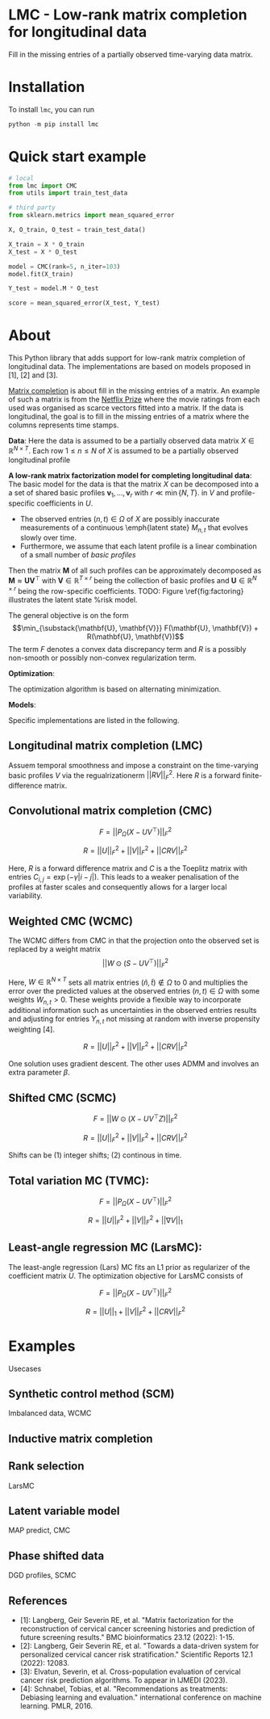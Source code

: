 # LMC - Low-rank matrix completion for longitudinal data

Fill in the missing entries of a partially observed time-varying data matrix. 

# Installation

To install `lmc`, you can run

```python
python -m pip install lmc
```

# Quick start example 

```python
# local
from lmc import CMC
from utils import train_test_data

# third party
from sklearn.metrics import mean_squared_error

X, O_train, O_test = train_test_data()

X_train = X * O_train
X_test = X * O_test

model = CMC(rank=5, n_iter=103)
model.fit(X_train)

Y_test = model.M * O_test

score = mean_squared_error(X_test, Y_test)
```

# About

This Python library that adds support for low-rank matrix completion of longitudinal data. The implementations are based on models proposed in [1], [2] and [3]. 

[Matrix completion](https://en.wikipedia.org/wiki/Matrix_completion) is about fill in the missing entries of a matrix. An example of such a matrix is from the [Netflix Prize](https://en.wikipedia.org/wiki/Netflix_Prize) where the movie ratings from each used was organised as scarce vectors fitted into a matrix. If the data is longitudinal, the goal is to fill in the missing entries of a matrix where the columns represents time stamps.

**Data**: Here the data is assumed to be a partially observed data matrix $X \in \mathbb{R}^{N \times T}$. Each row $1 \leq n \leq N$ of $X$ is assumed to be a partially observed longitudinal profile

**A low-rank matrix factorization model for completing longitudinal data**: The basic model for the data is that the matrix $X$ can be decomposed into a a set of shared basic profiles $\mathbf{v}_1, \dots, \mathbf{v}_r$ with
$r \ll \min \{N,T\}$. in $V$ and profile-specific coefficients in $U$.

* The observed entries $(n, t) \in \Omega$ of $X$ are possibly inaccurate measurements of a continuous \emph{latent state} $M_{n,t}$ that evolves slowly over time.
* Furthermore, we assume that each latent profile is a linear combination of a small number of *basic profiles* 

Then the matrix $\textbf{M}$ of all such profiles can be approximately decomposed as $\textbf{M} \approx \mathbf{U}\mathbf{V}^\top$ with $\mathbf{V} \in \mathbb{R}^{T \times r}$ being the collection of basic profiles
and $\mathbf{U} \in \mathbb{R}^{N\times r}$ being the row-specific coefficients. TODO: Figure \ref{fig:factoring} illustrates the latent state %risk 
model. 

The general objective is on the form
$$\min_{\substack{\mathbf{U}, \mathbf{V}}} F(\mathbf{U}, \mathbf{V}) + R(\mathbf{U}, \mathbf{V})$$
The term $F$ denotes a convex data discrepancy term and $R$ is a possibly non-smooth or possibly non-convex regularization term. 

**Optimization**:

The optimization algorithm is based on alternating minimization.

**Models**:

Specific implementations are listed in the following.

## Longitudinal matrix completion (LMC) 

Assuem temporal smoothness and impose a constraint on the time-varying basic profiles $V$ via the regualrizationerm $|| RV ||_F^2$. Here $R$ is a forward finite-difference matrix. 

## Convolutional matrix completion (CMC) 

$$F = ||P_\Omega (X - UV^\top)||_F^2$$

$$R = || U ||_F^2 + || V ||_F^2 + || CRV ||_F^2$$

Here, $R$ is a forward difference matrix and $C$ is a the Toeplitz matrix with entries
$C_{i, j} = \exp(- \gamma \lvert i-j\rvert)$. This leads to a weaker penalisation of the profiles at faster scales and consequently allows for a larger local variability.

## Weighted CMC (WCMC)

The WCMC differs from CMC in that the projection onto the observed set is replaced by a weight matrix
$$||W \odot (S - UV^\top)||_F^2$$

Here, $W \in \mathbb{R}^{N \times T}$ sets all matrix entries $(\tilde{n}, \tilde{t}) \notin \Omega$ to $0$ and multiplies the error over the predicted values at the observed entries $(n, t) \in \Omega$ with some weights $W_{n, t} > 0$. These weights provide a flexible way to incorporate additional information such as uncertainties in the observed entries results and adjusting for entries $Y_{n, t}$ not missing at random with inverse propensity weighting [4].

$$R = || U ||_F^2 + || V ||_F^2 + || CRV ||_F^2$$

One solution uses gradient descent. The other uses ADMM and involves an extra parameter $\beta$.

## Shifted CMC (SCMC)

$$F =  ||W \odot (X - UV^\top Z)||_F^2$$

$$R = || U ||_F^2 + || V ||_F^2 + || CRV ||_F^2$$

Shifts can be (1) integer shifts; (2) continous in time.

## Total variation MC (TVMC):

$$F = ||P_\Omega (X - UV^\top)||_F^2$$

$$R = || U ||_F^2 + || V ||_F^2 + || \nabla V ||_1$$

## Least-angle regression MC (LarsMC):

The least-angle regression (Lars) MC fits an L1 prior as regularizer of the coefficient matrix $U$. The optimization objective for LarsMC consists of 

$$F = ||P_\Omega (X - UV^\top)||_F^2$$

$$R = || U ||_1 + || V ||_F^2 + || CRV ||_F^2$$

# Examples

Usecases 

## Synthetic control method (SCM)

Imbalanced data, WCMC

## Inductive matrix completion

## Rank selection

LarsMC

## Latent variable model

MAP predict, CMC

## Phase shifted data

DGD profiles, SCMC

References
----------

* [1]: Langberg, Geir Severin RE, et al. "Matrix factorization for the reconstruction of cervical cancer screening histories and prediction of future screening results." BMC bioinformatics 23.12 (2022): 1-15.
* [2]: Langberg, Geir Severin RE, et al. "Towards a data-driven system for personalized cervical cancer risk stratification." Scientific Reports 12.1 (2022): 12083.
* [3]: Elvatun, Severin, et al. Cross-population evaluation of cervical cancer risk prediction algorithms. To appear in IJMEDI (2023).
* [4]: Schnabel, Tobias, et al. "Recommendations as treatments: Debiasing learning and evaluation." international conference on machine learning. PMLR, 2016.
